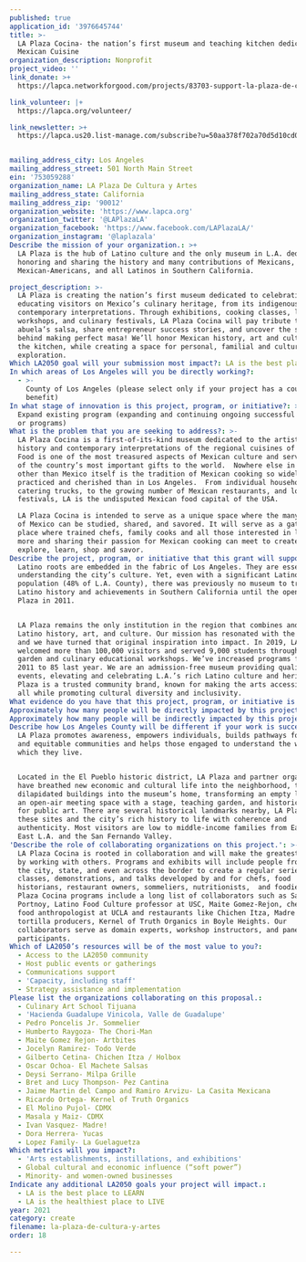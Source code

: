 ```yaml
---
published: true
application_id: '3976645744'
title: >-
  LA Plaza Cocina- the nation’s first museum and teaching kitchen dedicated to
  Mexican Cuisine
organization_description: Nonprofit
project_video: ''
link_donate: >+
  https://lapca.networkforgood.com/projects/83703-support-la-plaza-de-cultura-y-artes

link_volunteer: |+
  https://lapca.org/volunteer/

link_newsletter: >+
  https://lapca.us20.list-manage.com/subscribe?u=50aa378f702a70d5d10cd0421&id=ce62c6f9fb


mailing_address_city: Los Angeles
mailing_address_street: 501 North Main Street
ein: '753059288'
organization_name: LA Plaza De Cultura y Artes
mailing_address_state: California
mailing_address_zip: '90012'
organization_website: 'https://www.lapca.org'
organization_twitter: '@LAPlazaLA'
organization_facebook: 'https://www.facebook.com/LAPlazaLA/'
organization_instagram: '@laplazala'
Describe the mission of your organization.: >+
  LA Plaza is the hub of Latino culture and the only museum in L.A. dedicated to
  honoring and sharing the history and many contributions of Mexicans,
  Mexican-Americans, and all Latinos in Southern California. 

project_description: >-
  LA Plaza is creating the nation’s first museum dedicated to celebrating and
  educating visitors on Mexico’s culinary heritage, from its indigenous roots to
  contemporary interpretations. Through exhibitions, cooking classes, lectures,
  workshops, and culinary festivals, LA Plaza Cocina will pay tribute to your
  abuela’s salsa, share entrepreneur success stories, and uncover the science
  behind making perfect masa! We’ll honor Mexican history, art and culture in
  the kitchen, while creating a space for personal, familial and cultural
  exploration.  
Which LA2050 goal will your submission most impact?: LA is the best place to CREATE
In which areas of Los Angeles will you be directly working?:
  - >-
    County of Los Angeles (please select only if your project has a countywide
    benefit)
In what stage of innovation is this project, program, or initiative?: >-
  Expand existing program (expanding and continuing ongoing successful projects
  or programs)
What is the problem that you are seeking to address?: >-
  LA Plaza Cocina is a first-of-its-kind museum dedicated to the artistry,
  history and contemporary interpretations of the regional cuisines of Mexico. 
  Food is one of the most treasured aspects of Mexican culture and serves as one
  of the country’s most important gifts to the world.  Nowhere else in the world
  other than Mexico itself is the tradition of Mexican cooking so widely
  practiced and cherished than in Los Angeles.  From individual households to
  catering trucks, to the growing number of Mexican restaurants, and local food
  festivals, LA is the undisputed Mexican food capital of the USA. 

  LA Plaza Cocina is intended to serve as a unique space where the many cuisines
  of Mexico can be studied, shared, and savored. It will serve as a gathering
  place where trained chefs, family cooks and all those interested in learning
  more and sharing their passion for Mexican cooking can meet to create,
  explore, learn, shop and savor.  
Describe the project, program, or initiative that this grant will support to address the problem identified.: >-
  Latino roots are embedded in the fabric of Los Angeles. They are essential to
  understanding the city’s culture. Yet, even with a significant Latino
  population (48% of L.A. County), there was previously no museum to trace
  Latino history and achievements in Southern California until the opening of LA
  Plaza in 2011. 


  LA Plaza remains the only institution in the region that combines and honors
  Latino history, art, and culture. Our mission has resonated with the community
  and we have turned that original inspiration into impact. In 2019, LA Plaza
  welcomed more than 100,000 visitors and served 9,000 students through our free
  garden and culinary educational workshops. We’ve increased programs from 15 in
  2011 to 85 last year. We are an admission-free museum providing quality
  events, elevating and celebrating L.A.’s rich Latino culture and heritage. LA
  Plaza is a trusted community brand, known for making the arts accessible to
  all while promoting cultural diversity and inclusivity.
What evidence do you have that this project, program, or initiative is or will be successful, and how will you define and measure success?: "Opening LA Plaza Cocina has been a priority for LA Plaza since its inception. We have worked toward this for nearly a decade and are finally in a position to bring this project to fruition. The location, plans, and designs are in place, and the corresponding programming has a successful track record with a strong following.  \n\nLA Plaza Cocina’s goals are to:\n\n-\tComplete construction and open to the public in Q1 2021.\n-\tCreate a unique, multi-disciplinary site where professionals and the general public alike \n can explore the rich culinary treasures of Mexico\n-\tInstill a greater understanding of the beneficial aspects of indigenous foods  \n-\tEmpower women and minority-owned businesses engaged in Mexican cooking\n-\tCreate a space for personal, familial and cultural exploration. \n-\tIncrease interconnectedness among different populations and cultures. \n-\tInspire and educate individuals about the history, and influence of Mexican cuisine in Los Angeles, reaching a minimum of 40,000 people annually\n-\tIncrease families’ awareness of nutrition, culinary preparation, and the culture and history of food migration\n\nWe will measure the degree to which we achieve these goals, and therefore program success, through an increase in attendance and online engagement, demand for more culinary arts classes, and feedback from the community, both organically and through participant and visitor surveys. LA Plaza Cocina will be open to the public six days a week. \n"
Approximately how many people will be directly impacted by this project, program, or initiative?: '12000'
Approximately how many people will be indirectly impacted by this project, program, or initiative?: '36000'
Describe how Los Angeles County will be different if your work is successful.: >
  LA Plaza promotes awareness, empowers individuals, builds pathways for diverse
  and equitable communities and helps those engaged to understand the world in
  which they live.


  Located in the El Pueblo historic district, LA Plaza and partner organizations
  have breathed new economic and cultural life into the neighborhood, turning
  dilapidated buildings into the museum’s home, transforming an empty lot into
  an open-air meeting space with a stage, teaching garden, and historic walkway
  for public art. There are several historical landmarks nearby, LA Plaza brings
  these sites and the city’s rich history to life with coherence and
  authenticity. Most visitors are low to middle-income families from East, South
  East L.A. and the San Fernando Valley.
'Describe the role of collaborating organizations on this project.': >-
  LA Plaza Cocina is rooted in collaboration and will make the greatest impact
  by working with others. Programs and exhibits will include people from across
  the city, state, and even across the border to create a regular series of
  classes, demonstrations, and talks developed by and for chefs, food
  historians, restaurant owners, sommeliers, nutritionists,  and foodies. LA
  Plaza Cocina programs include a long list of collaborators such as Sarah
  Portnoy, Latino Food Culture professor at USC, Maite Gomez-Rejon, chef and
  food anthropologist at UCLA and restaurants like Chichen Itza, Madre!, and
  tortilla producers, Kernel of Truth Organics in Boyle Heights. Our
  collaborators serve as domain experts, workshop instructors, and panel
  participants.  
Which of LA2050’s resources will be of the most value to you?:
  - Access to the LA2050 community
  - Host public events or gatherings
  - Communications support
  - 'Capacity, including staff'
  - Strategy assistance and implementation
Please list the organizations collaborating on this proposal.:
  - Culinary Art School Tijuana
  - 'Hacienda Guadalupe Vinicola, Valle de Guadalupe'
  - Pedro Poncelis Jr. Sommelier
  - Humberto Raygoza- The Chori-Man
  - Maite Gomez Rejon- Artbites
  - Jocelyn Ramirez- Todo Verde
  - Gilberto Cetina- Chichen Itza / Holbox
  - Oscar Ochoa- El Machete Salsas
  - Deysi Serrano- Milpa Grille
  - Bret and Lucy Thompson- Pez Cantina
  - Jaime Martin del Campo and Ramiro Arvizu- La Casita Mexicana
  - Ricardo Ortega- Kernel of Truth Organics
  - El Molino Pujol- CDMX
  - Masala y Maiz- CDMX
  - Ivan Vasquez- Madre!
  - Dora Herrera- Yucas
  - Lopez Family- La Guelaguetza
Which metrics will you impact?:
  - 'Arts establishments, instillations, and exhibitions'
  - Global cultural and economic influence (“soft power”)
  - Minority- and women-owned businesses
Indicate any additional LA2050 goals your project will impact.:
  - LA is the best place to LEARN
  - LA is the healthiest place to LIVE
year: 2021
category: create
filename: la-plaza-de-cultura-y-artes
order: 18

---
```

